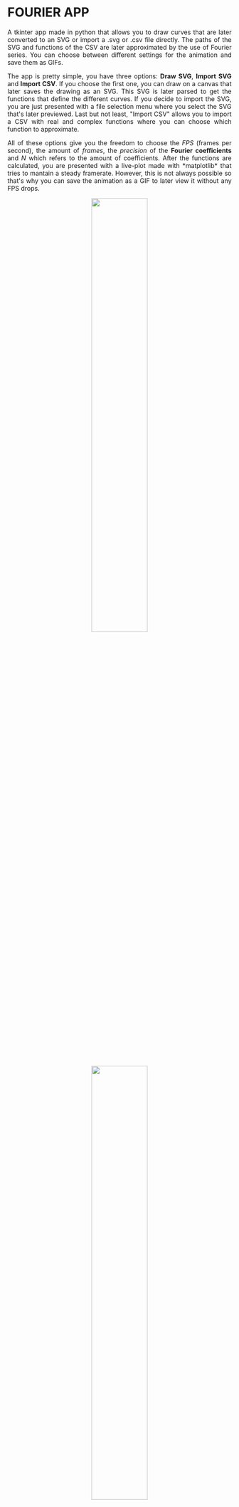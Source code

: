 # FOURIER APP
<p align="justify">A tkinter app made in python that allows you to draw curves that are later converted to an SVG or import a .svg or .csv file directly. The paths of the SVG and functions of the CSV are later approximated by the use of Fourier series. You can choose between different settings for the animation and save them as GIFs.</p>
<p align="justify">
The app is pretty simple, you have three options: <b>Draw SVG</b>, <b>Import SVG</b> and <b>Import CSV</b>. If you choose the first one, you can draw on a canvas that later saves the drawing as an SVG. This SVG is later parsed to get the functions that define the different curves. If you decide to import the SVG, you are just presented with a file selection menu where you select the SVG that's later previewed. Last but not least, "Import CSV" allows you to import a CSV with real and complex functions where you can choose which function to approximate.</p>
<p align="justify">
All of these options give you the freedom to choose the <i>FPS</i> (frames per second), the amount of <i>frames</i>, the <i>precision</i> of the <b>Fourier coefficients</b> and <i>N</i> which refers to the amount of coefficients. After the functions are calculated, you are presented with a live-plot made with *matplotlib* that tries to mantain a steady framerate. However, this is not always possible so that's why you can save the animation as a GIF to later view it without any FPS drops.
</p>
<p align="middle">
    <img src="gif/sigma.gif" width="50%"/>
    <img src="gif/music-note.gif" width="50%"/>
</p>

See more here: [My site](https://agustin-j.github.io/)

## INSTALLATION

Tested in Python version *3.12.2* and *3.11.9* using Windows. For the app to work you have to install the libraries inside *requirements.txt* using the following command:

```
pip install requirements.txt
```

Clone the entire repository and don't change the folders name. If the fonts don't load, try to first install them on your system.